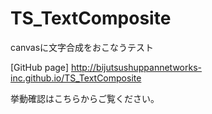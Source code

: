 TS_TextComposite
================

canvasに文字合成をおこなうテスト

[GitHub page]
http://bijutsushuppannetworks-inc.github.io/TS_TextComposite

挙動確認はこちらからご覧ください。
